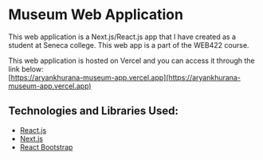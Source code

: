 # Museum Web Application
This web application is a Next.js/React.js app that I have created as a student at Seneca college. This web app is a part of the WEB422 course.

This web application is hosted on Vercel and you can access it through the link below:<br />
[https://aryankhurana-museum-app.vercel.app](https://aryankhurana-museum-app.vercel.app)
<br />
## Technologies and Libraries Used:
- [React.js](https://react.dev)
- [Next.js](https://nextjs.org)
- [React Bootstrap](https://react-bootstrap.netlify.app)

